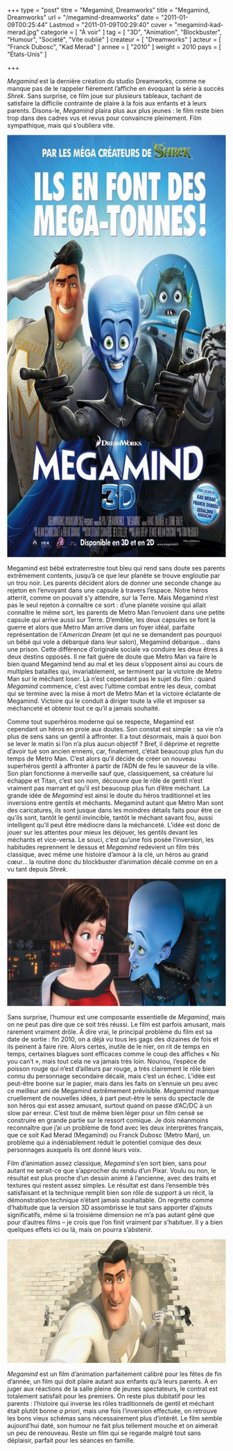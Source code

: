 +++
type = "post"
titre = "Megamind, Dreamworks"
title = "Megamind, Dreamworks"
url = "/megamind-dreamworks"
date = "2011-01-09T00:25:44"
Lastmod = "2011-01-09T00:29:40"
cover = "megamind-kad-merad.jpg"
categorie = [ "À voir" ]
tag = [ "3D", "Animation", "Blockbuster", "Humour", "Société", "Vite oublié" ]
createur = [ "Dreamworks" ]
acteur = [ "Franck Dubosc", "Kad Merad" ]
annee = [ "2010" ]
weight = 2010
pays = [ "États-Unis" ]

+++

<p><em>Megamind</em> est la dernière création du studio Dreamworks, comme ne manque pas de le rappeler fièrement l&rsquo;affiche en évoquant la série à succès <em>Shrek</em>. Sans surprise, ce film joue sur plusieurs tableaux, tachant de satisfaire la difficile contrainte de plaire à la fois aux enfants et à leurs parents. Disons-le, <em>Megamind</em> plaira plus aux plus jeunes : le film reste bien trop dans des cadres vus et revus pour convaincre pleinement. Film sympathique, mais qui s&rsquo;oubliera vite.</p>
<p><a href="http://www.allocine.fr/film/fichefilm_gen_cfilm=127741.html"> </a></p>
<p style="text-align: center;"><a href="http://www.allocine.fr/film/fichefilm_gen_cfilm=127741.html"></a></p>
<p><a href="http://www.allocine.fr/film/fichefilm_gen_cfilm=127741.html"></p>
<div style="text-align: center;"><img class="aligncenter" src="megamind.jpg" border="0" alt="megamind.jpg" width="690" height="973" /></div>
<p></a></p>
<p>Megamind est bébé extraterrestre tout bleu qui rend sans doute ses parents extrêmement contents, jusqu&rsquo;à ce que leur planète se trouve engloutie par un trou noir. Les parents décident alors de donner une seconde change au rejeton en l&rsquo;envoyant dans une capsule à travers l&rsquo;espace. Notre héros atterrit, comme on pouvait s&rsquo;y attendre, sur la Terre. Mais Megamind n&rsquo;est pas le seul rejeton à connaître ce sort : d&rsquo;une planète voisine qui allait connaître le même sort, les parents de Metro Man l&rsquo;envoient dans une petite capsule qui arrive aussi sur Terre. D&rsquo;emblée, les deux capsules se font la guerre et alors que Metro Man arrive dans un foyer idéal, parfaite représentation de l&rsquo;<em>American Dream</em> (et qui ne se demandent pas pourquoi un bébé qui vole a débarqué dans leur salon), Megamind débarque… dans une prison. Cette différence d&rsquo;originale sociale va conduire les deux êtres à deux destins opposés. Il ne fait guère de doute que Metro Man va faire le bien quand Megamind tend au mal et les deux s&rsquo;opposent ainsi au cours de multiples batailles qui, invariablement, se terminent par la victoire de Metro Man sur le méchant loser. Là n&rsquo;est cependant pas le sujet du film : quand <em>Megamind</em> commence, c&rsquo;est avec l&rsquo;ultime combat entre les deux, combat qui se termine avec la mise à mort de Metro Man et la victoire éclatante de Megamind. Victoire qui le conduit à diriger toute la ville et imposer sa méchanceté et obtenir tout ce qu&rsquo;il a jamais souhaité.</p>
<p>Comme tout superhéros moderne qui se respecte, Megamind est cependant un héros en proie aux doutes. Son constat est simple : sa vie n&rsquo;a plus de sens sans un gentil à affronter. Il a tout désormais, mais à quoi bon se lever le matin si l&rsquo;on n&rsquo;a plus aucun objectif ? Bref, il déprime et regrette d&rsquo;avoir tué son ancien ennemi, car, finalement, c&rsquo;était beaucoup plus fun du temps de Metro Man. C&rsquo;est alors qu&rsquo;il décide de créer un nouveau superhéros gentil à affronter à partir de l&rsquo;ADN de feu le sauveur de la ville. Son plan fonctionne à merveille sauf que, classiquement, sa créature lui échappe et Titan, c&rsquo;est son nom, découvre que le rôle de gentil n&rsquo;est vraiment pas marrant et qu&rsquo;il est beaucoup plus fun d&rsquo;être méchant. La grande idée de <em>Megamind</em> est ainsi le doute du héros traditionnel et les inversions entre gentils et méchants. Megamind autant que Metro Man sont des caricatures, ils sont jusque dans les moindres détails faits pour être ce qu&rsquo;ils sont, tantôt le gentil invincible, tantôt le méchant savant fou, aussi intelligent qu&rsquo;il peut être médiocre dans la méchanceté. L&rsquo;idée est donc de jouer sur les attentes pour mieux les déjouer, les gentils devant les méchants et vice-versa. Le souci, c&rsquo;est qu&rsquo;une fois posée l&rsquo;inversion, les habitudes reprennent le dessus et <em>Megamind</em> redevient un film très classique, avec même une histoire d&rsquo;amour à la clé, un héros au grand cœur… la routine donc du blockbuster d&rsquo;animation décalé comme on en a vu tant depuis <em>Shrek</em>.</p>
<div style="text-align: center;"><img class="aligncenter" src="megamind-2010.jpg" border="0" alt="megamind-2010.jpg" width="690" height="293" /></div>
<p>Sans surprise, l&rsquo;humour est une composante essentielle de <em>Megamind</em>, mais on ne peut pas dire que ce soit très réussi. Le film est parfois amusant, mais rarement vraiment drôle. À dire vrai, le principal problème du film est sa date de sortie : fin 2010, on a déjà vu tous les gags des dizaines de fois et ils peinent à faire rire. Alors certes, inutile de le nier, on rit de temps en temps, certaines blagues sont efficaces comme le coup des affiches &laquo;&nbsp;No you can&rsquo;t&nbsp;&raquo;, mais tout cela ne va jamais très loin. Nounou, l&rsquo;espèce de poisson rouge qui n&rsquo;est d&rsquo;ailleurs par rouge, a très clairement le rôle bien connu du personnage secondaire décalé, mais c&rsquo;est un échec. L&rsquo;idée est peut-être bonne sur le papier, mais dans les faits on s&rsquo;ennuie un peu avec ce meilleur ami de Megamind extrêmement prévisible. <em>Megamind</em> manque cruellement de nouvelles idées, à part peut-être le sens du spectacle de son héros qui est assez amusant, surtout quand on passe d&rsquo;AC/DC à un slow par erreur. C&rsquo;est tout de même bien léger pour un film censé se construire en grande partie sur le ressort comique. Je dois néanmoins reconnaître que j&rsquo;ai un problème de fond avec les deux interprètes français, que ce soit Kad Merad (Megamind) ou Franck Dubosc (Metro Man), un problème qui a indéniablement réduit le potentiel comique des deux personnages auxquels ils ont donné leurs voix.</p>
<p>Film d&rsquo;animation assez classique, <em>Megamind</em> s&rsquo;en sort bien, sans pour autant ne serait-ce que s&rsquo;approcher du rendu d&rsquo;un Pixar. Voulu ou non, le résultat est plus proche d&rsquo;un dessin animé à l&rsquo;ancienne, avec des traits et textures qui restent assez simples. Le résultat est dans l&rsquo;ensemble très satisfaisant et la technique remplit bien son rôle de support à un récit, la démonstration technique n&rsquo;étant jamais souhaitable. On regrette comme d&rsquo;habitude que la version 3D assombrisse le tout sans apporter d&rsquo;ajouts significatifs, même si la troisième dimension ne m&rsquo;a pas autant gêné que pour d&rsquo;autres films – je crois que l&rsquo;on finit vraiment par s&rsquo;habituer. Il y a bien quelques effets ici ou là, mais on pourra s&rsquo;abstenir.</p>
<div style="text-align: center;"><img class="aligncenter" src="megaman-franck-dubosc.jpg" border="0" alt="megaman-franck-dubosc.jpg" width="690" height="285" /></div>
<p><em>Megamind</em> est un film d&rsquo;animation parfaitement calibré pour les fêtes de fin d&rsquo;année, un film qui doit plaire autant aux enfants qu&rsquo;à leurs parents. À en juger aux réactions de la salle pleine de jeunes spectateurs, le contrat est totalement satisfait pour les premiers. On reste plus dubitatif pour les parents : l&rsquo;histoire qui inverse les rôles traditionnels de gentil et méchant était plutôt bonne <em>a priori</em>, mais une fois l&rsquo;inversion effectuée, on retrouve les bons vieux schémas sans nécessairement plus d&rsquo;intérêt. Le film semble aujourd&rsquo;hui daté, son humour ne fait plus tellement mouche et on aimerait un peu de renouveau. Reste un film qui se regarde malgré tout sans déplaisir, parfait pour les séances en famille.</p>

